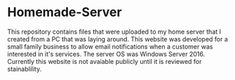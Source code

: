 # Homemade-Server
This repository contains files that were uploaded to my home server that I created from a PC that was laying around. This website was developed for a small family business to allow email notifications when a customer was interested in it's services. The server OS was Windows Server 2016. Currently this website is not avaiable publicly until it is reviewed for stainablility. 

